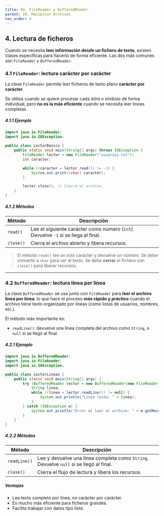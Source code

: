 ```yaml
---
title: 04. FileReader y BufferedReader
parent: 10. Manipular Archivos
nav_order: 4
---
```


## **4. Lectura de ficheros**

Cuando se necesita **leer información desde un fichero de texto**, existen clases específicas para hacerlo de forma eficiente. Las dos más comunes son `FileReader` y `BufferedReader`.

### **4.1 `FileReader`: lectura carácter por carácter**

La clase `FileReader` permite leer ficheros de texto plano **carácter por carácter**.

Se utiliza cuando se quiere procesar cada *letra o símbolo* de forma individual, pero **no es la más eficiente** cuando se necesita leer líneas completas.

##### **4.1.1 Ejemplo**

```java
import java.io.FileReader;
import java.io.IOException;

public class LectorBasico {
    public static void main(String[] args) throws IOException {
        FileReader lector = new FileReader("usuarios.txt");
        int caracter;

        while ((caracter = lector.read()) != -1) {
            System.out.print((char) caracter);
        }

        lector.close(); // Cierra el archivo
    }
}
```

##### **4.1.2 Métodos**

| **Método** | **Descripción**                                                                    |
| ---------- | ---------------------------------------------------------------------------------- |
| `read()`   | Lee el siguiente carácter como número (`int`). Devuelve `-1` si se llega al final. |
| `close()`  | Cierra el archivo abierto y libera recursos.                                       |

> El método `read()` lee un solo carácter y devuelve un número.
> Se debe convertir a `char` para ver el texto.
> Se debe **cerrar** el fichero con `close()` para liberar recursos.

---

### **4.2 `BufferedReader`: lectura línea por línea**

La clase `BufferedReader` se usa junto con `FileReader` para **leer el archivo línea por línea**, lo que hace el proceso **más rápido y práctico** cuando el archivo tiene texto organizado por líneas (como listas de usuarios, nombres, etc.).

El método más importante es:

* `readLine()`: devuelve una línea completa del archivo como `String`, o `null` si se llegó al final.

##### **4.2.1 Ejemplo**

```java
import java.io.BufferedReader;
import java.io.FileReader;
import java.io.IOException;

public class LectorLineas {
    public static void main(String[] args) {
        try (BufferedReader lector = new BufferedReader(new FileReader("usuarios.txt"))) {
            String linea;
            while ((linea = lector.readLine()) != null) {
                System.out.println("Línea leída: " + linea);
            }
        } catch (IOException e) {
            System.out.println("Error al leer el archivo: " + e.getMessage());
        }
    }
}
```

##### **4.2.2 Métodos**

| **Método**   | **Descripción**                                                                        |
| ------------ | -------------------------------------------------------------------------------------- |
| `readLine()` | Lee y devuelve una línea completa como `String`. Devuelve `null` si se llegó al final. |
| `close()`    | Cierra el flujo de lectura y libera los recursos.                                      |

##### **Ventajas**

* Lee texto completo por línea, no carácter por carácter.
* Es mucho más eficiente para ficheros grandes.
* Facilita trabajar con datos tipo *lista*.
